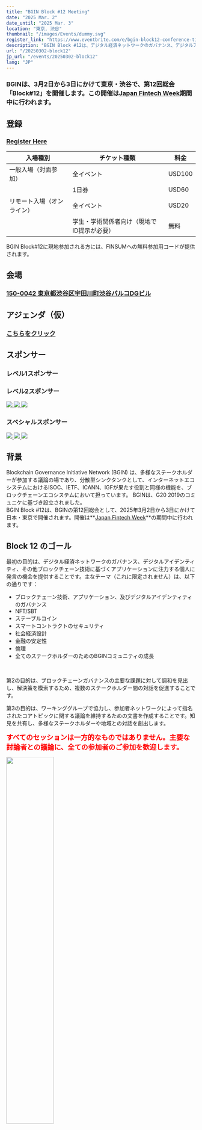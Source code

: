 ```yaml
---
title: "BGIN Block #12 Meeting"
date: "2025 Mar. 2"
date_until: "2025 Mar. 3"
location: "東京, 渋谷"
thumbnail: "/images/Events/dummy.svg"
register_link: "https://www.eventbrite.com/e/bgin-block12-conference-tickets-1087071041749?aff=oddtdtcreator"
description: "BGIN Block #12は、デジタル経済ネットワークのガバナンス、デジタルアイデンティティ、そしてブロックチェーン技術に基づくその他のアプリケーションに注力する個人に発言の場を提供し続けています。"
url: "/20250302-block12"
jp_url: "/events/20250302-block12"
lang: "JP"
---
```


### BGINは、3月2日から3日にかけて東京・渋谷で、第12回総会「Block#12」を開催します。この開催は[Japan Fintech Week](https://www.fsa.go.jp/policy/japanfintechweek/2025/index_en.html)期間中に行われます。

## 登録

### <b style="color:red;">[Register Here](https://www.eventbrite.com/e/bgin-block12-conference-tickets-1087071041749?aff=oddtdtcreator)</b>

| 入場種別                   | チケット種類                                | 料金    |
| -------------------------- | ------------------------------------------- | ------ |
| 一般入場（対面参加）       | 全イベント                                  | USD100 |
|                            | 1日券                                      | USD60  |
| リモート入場（オンライン） | 全イベント                                  | USD20  |
|                            | 学生・学術関係者向け（現地でID提示が必要）   | 無料   |

BGIN Block#12に現地参加される方には、FINSUMへの無料参加用コードが提供されます。

## 会場

### <b>[150-0042 東京都渋谷区宇田川町渋谷パルコDGビル](https://maps.app.goo.gl/iZc37UYCEVfbgGCt6)</b>

## アジェンダ（仮）

### <b style="color:red;">[こちらをクリック](https://docs.google.com/document/d/154Nlfax-FrwBl010qC-wyHa37RomolbP/edit?usp=sharing&ouid=114337475653932726413&rtpof=true&sd=true)</b>

## スポンサー

### レベル1スポンサー

<div class="sponsors">
</div>

### レベル2スポンサー

<div class="sponsors">
    <a href="https://www.nri.com/en">
        <img src="/images/Events/sponsor/NRI.png">
    </a>
    <a href="https://www.decurret-dcp.com/en/">
        <img src="/images/Events/sponsor/DeCurret.png">
    </a>
    <a href="https://bitbank.cc/en/">
        <img src="/images/Events/sponsor/bitbank.png">
    </a>
</div>


### スペシャルスポンサー

<div class="sponsors">
    <a href="https://www.womenincrypto.org/">
        <img src="/images/Events/sponsor/AWIC.jpg">
    </a>
    <a href="https://www.blockchainapac.com.au/">
        <img src="/images/Events/sponsor/Blockchain-apac.png">
    </a>
    <a href="https://fintechjapan.org/en/">
        <img src="/images/Events/sponsor/fintech_assoc_japan.jpg">
    </a>
</div>

## 背景

Blockchain Governance Initiative Network (BGIN) は、多様なステークホルダーが参加する議論の場であり、分散型シンクタンクとして、インターネットエコシステムにおけるISOC、IETF、ICANN、IGFが果たす役割と同様の機能を、ブロックチェーンエコシステムにおいて担っています。
BGINは、G20 2019のコミュニケに基づき設立されました。
<br>BGIN Block #12は、BGINの第12回総会として、2025年3月2日から3日にかけて日本・東京で開催されます。開催は**[Japan Fintech Week](https://www.fsa.go.jp/policy/japanfintechweek/2025/index_en.html)**の期間中に行われます。

## Block 12 のゴール

最初の目的は、デジタル経済ネットワークのガバナンス、デジタルアイデンティティ、その他ブロックチェーン技術に基づくアプリケーションに注力する個人に発言の機会を提供することです。主なテーマ（これに限定されません）は、以下の通りです：

- ブロックチェーン技術、アプリケーション、及びデジタルアイデンティティのガバナンス
- NFT/SBT
- ステーブルコイン
- スマートコントラクトのセキュリティ
- 社会経済設計
- 金融の安定性
- 倫理
- 全てのステークホルダーのためのBGINコミュニティの成長

<br>

第2の目的は、ブロックチェーンガバナンスの主要な課題に対して調和を見出し、解決策を模索するため、複数のステークホルダー間の対話を促進することです。

第3の目的は、ワーキンググループで協力し、参加者ネットワークによって指名されたコアトピックに関する議論を維持するための文書を作成することです。知見を共有し、多様なステークホルダーや地域との対話を創出します。

<b style="font-size: 130%; color:red;">すべてのセッションは一方的なものではありません。主要な討論者との議論に、全ての参加者のご参加を歓迎します。</b>

<div class="flex" style="width: 100%;">
    <img src="/images/Events/Block9/001.jpeg" style="width: 50%;">
    <img src="/images/Events/Block9/002.jpeg" style="width: 50%;">
</div>

## 誰が参加すべきか？

- 開発者
- 規制当局
- 事業体
- 消費者
- 市民社会
- 学術関係者
- そしてブロックチェーンエコシステムに興味のあるすべての方々！

## 主な議論のトピック

#### 金融系アプリケーション

- DeFiにおけるマネーロンダリング対策
- DeFi開発におけるセキュリティリスク
- CBDCの未来
- ウォレットのセキュリティ要件

#### 非金融系アプリケーション

- セルフソブリン・アイデンティティ
- Worldcoinのセキュリティインパクト
- MPC、ZKPおよびその応用

<b style="font-size: 130%; color:red;">すべてのセッションは一方通行ではありません。主要な討論者との議論に、すべての参加者のご参加を歓迎します。</b>

## 過去のBlock Meeting

- [BGIN Block #1: Mumbai, India (Virtual)](https://bgin-global.org/block_1/)
- [BGIN Block #2: Paris, France (Virtual)](https://bgin-global.org/block_2/)
- [BGIN Block #3: Washington DC, NY, USA (Virtual)](https://bgin-global.org/block_3/)
- [BGIN Block #4: Africa (Virtual)](https://bgin-global.org/block_4/)
- [BGIN Block #5: Tokyo, Japan (Virtual)](https://bgin-global.org/block_5/)
- [BGIN Block #6: Zurich, Switzerland (Hybrid)](https://www.blockchain.uzh.ch/events/blockchain-governance-initiative-network-bgin-block-6/)
- [BGIN Block #7: Vancouver, Canada (Hybrid)](https://blockchain.ubc.ca/events/blockchain-governance-initiative-network-bgin-block-7-vancouver-hybrid)
- [BGIN Block #8: Bol, Croatia (Hybrid)](https://bgin-global.org/block_8/)
- [BGIN Block #9: Sydney, Australia (Hybrid)](https://bgin-global.org/events/20231119-block9)
- [BGIN Block #10: Tokyo, Japan (Hybrid)](https://bgin-global.org/events/20240303-block10)
- [BGIN Block #11: Washington DC, US (Hybrid)](https://bgin-global.org/events/20241025-block11)

- YouTube Channel: [https://www.youtube.com/@bgin](https://www.youtube.com/@bgin)

### BGIN共同議長

- TBD

### アイデンティティ鍵管理とプライバシー（IKP）ワーキンググループ共同議長

- Nat Sakimura
- Mitchell Travers

### 金融アプリケーション＆社会経済ワーキンググループ共同議長

- Leon Molchanovsky
- Chloe White

### サイバーセキュリティ ワーキンググループ共同議長

- Tomofumi Okubo

### エキスパート

### ローカルホスト

- Jumpei Miwa

### 管理

- Takaya Sugino
- Masato Tsutsumi
